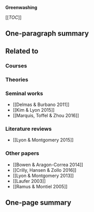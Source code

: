 **Greenwashing**

[[_TOC_]]

## One-paragraph summary

## Related to

### Courses

### Theories

### Seminal works
* [[Delmas & Burbano 2011]]
* [[Kim & Lyon 2015]]
* [[Marquis, Toffel & Zhou 2016]]

### Literature reviews
* [[Lyon & Montgomery 2015]]

### Other papers
* [[Bowen & Aragon-Correa 2014]]
* [[Crilly, Hansen & Zollo 2016]]
* [[Lyon & Montgomery 2013]]
* [[Laufer 2003]]
* [[Ramus & Montiel 2005]]

## One-page summary